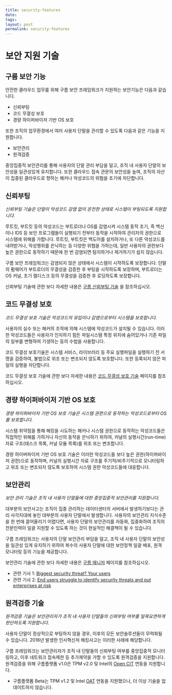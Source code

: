 ```yaml
---
title: security-features
date:
tags:
layout: post
permalink: security-features
---
```


보안 지원 기술
===============

구름 보안 기능
---------------
안전한 클라우드 업무를 위해 구름 보안 프레임워크가 지원하는 보안기능은 다음과 같습니다.
* 신뢰부팅
* 코드 무결성 보호
* 경량 하이퍼바이저 기반 OS 보호

또한 조직의 업무환경에서 여러 사용자 단말을 관리할 수 있도록 다음과 같은 기능을 지원합니다.
* 보안관리
* 원격검증

중앙집중적 보안관리를 통해 사용자의 단말 관리 부담을 덜고, 조직 내 사용자 단말의 보안성을 일관성있게 유지합니다. 또한 클라우드 접속 관문의 보안성을 높여, 조직의 자산이 집중된 클라우드로 향하는 해커나 악성코드의 위협을 조기에 차단합니다.

신뢰부팅
---------------
_신뢰부팅 기술은 단말이 악성코드 감염 없이 온전한 상태로 시스템이 부팅되도록 지원합니다._

루트킷, 부트킷 등의 악성코드는 부트로더나 OS를 감염시켜 시스템 동작 초기, 즉 백신이나 IDS 등 보안 프로그램들이 실행되기 전부터 동작을 시작하여 관리자의 권한으로 시스템에 위해를 가합니다. 루트킷, 부트킷은 백도어를 설치하거나, 또 다른 악성코드를 내려받거나, 악성행위를 은닉하는 등 다양한 위협을 가하는데, 일반 사용자의 권한보다 높은 권한으로 동작하기 때문에 한 번 감염되면 탐지하거나 제거하기가 쉽지 않습니다.

구름 보안 프레임워크는 감염되지 않은 상태에서 시스템이 시작하도록 보장합니다. 단말의 펌웨어가 부트로더의 무결성을 검증한 후 부팅을 시작하도록 보장하며, 부트로더는 OS 커널, 초기 램디스크 등의 무결성을 검증한 후 로딩하도록 보장합니다.

신뢰부팅 기술에 관한 보다 자세한 내용은 [구름 신뢰부팅 기술](/gooroom-secured-booting) 을 참조하십시오.

코드 무결성 보호
---------------
_코드 무결성 보호 기술은 악성코드의 유입이나 감염으로부터 시스템을 보호합니다._

사용자의 실수 또는 해커의 조작에 의해 시스템에 악성코드가 설치될 수 있습니다. 이러한 악성코드들은 사용자가 인지하기 힘든 파일시스템 특정 위치에 숨어있거나  기존 파일의 일부를 변형하여 기생하는 등의 수법을 사용합니다.

코드 무결성 보호기술은 시스템 서비스, 라이브러리 등 주요 실행파일을 실행하기 전 서명을 검증하여, 불법으로 위조 또는 변조되지 않도록 보호합니다. 또한 등록되지 않은 파일의 실행을 차단합니다.

코드 무결성 보호 기술에 관한 보다 자세한 내용은 [코드 무결성 보호 기술](/executables-protection) 페이지를 참조하십시오.

경량 하이퍼바이저 기반 OS 보호
---------------
_경량 하이퍼바이저 기반 OS 보호 기술은 시스템 권한으로 동작하는 악성코드로부터 OS를 보호합니다._

시스템 취약점을 통해 해킹을 시도하는 해커나 시스템 권한으로 동작하는 악성코드들은 직접적인 위해를 가하거나 자신의 동작을 은닉하기 위하여, 커널의 실행시간(run-time) 자료 구조(태스크 목록, 커널 모듈 목록)를 위조 또는 변조합니다.

경량 하이버파이저 기반 OS 보호 기술은 이러한 악성코드들 보다 높은 권한(하이퍼바이저 권한)으로 동작하며, 커널의 실행시간 자료 구조를 주기적/비주기적으로 모니터링하고 위조 또는 변조되지 않도록 보호하여 시스템 권한 악성코드들에 대응합니다.  

보안관리
---------------
_보안 관리 기술은 조직 내 사용자 단말들에 대한 중앙집중적 보안관리를 지원합니다._  

대부분의 보안사고는 조직이 집중 관리하는 데이터센터의 서버에서 발생하기보다는 관리 사각지대에 놓인 대부분의 사용자 단말에서 발생합니다. 사용자의 보안관리 지식수준을 한 번에 끌어올리기 어렵다면, 사용자 단말의 보안관리를 자동화, 집중화하여 조직의 전문인력이 일괄 지원할 수 있도록 하는 것이 현실적인 해결책이 될 수 있습니다.  

구름 프레임워크는 사용자의 단말 보안관리 부담을 덜고, 조직 내 사용자 단말의 보안성을 일관성 있게 유지하기 위하여 복수의 사용자 단말에 대한 보안정책 일괄 배포, 원격 모니터링 등의 기능을 제공합니다.

보안관리 기술에 관한 보다 자세한 내용은 [구름 매니저](/gooroom-manager) 페이지를 참조하십시오.

* 관련 기사 1: [Biggest security threat? Your users](https://www.computerworld.com/article/2543940/networking/biggest-security-threat--your-users.html)
* 관련 기사 2: [End users struggle to identify security threats and put enterprises at risk](https://betanews.com/2016/09/02/end-user-identify-threats/)

원격검증 기술
---------------
_원격검증 기술은 보안관리자가 조직 내 사용자 단말들의 신뢰부팅 여부를 일목요연하게 판단하도록 지원합니다._  

사용자 단말이 정상적으로 부팅하지 않을 경우, 이후의 모든 보안솔루션들이 무력화될 수 있습니다. 2016년 발생한 인사혁신처 해킹사고는 이러한 사례에 해당합니다.

구름 프레임워크는 보안관리자가 조직 내 단말들의 신뢰부팅 여부를 중앙집중적 모니터링하고, 이후 네트워크 접속제한 등 추가제약을 가할 수 있도록 원격검증을 지원합니다. 원격검증을 위해 구름플랫폼 v1.0은 TPM v2.0 및 Intel의 [Open CIT](https://01.org/opencit) 연동을 지원합니다.

* 구름플랫폼 Beta는 TPM v1.2 및 Intel [OAT](https://01.org/openattestation) 연동을 지원했으나, 더 이상 기술을 업데이트하지 않습니다. 
